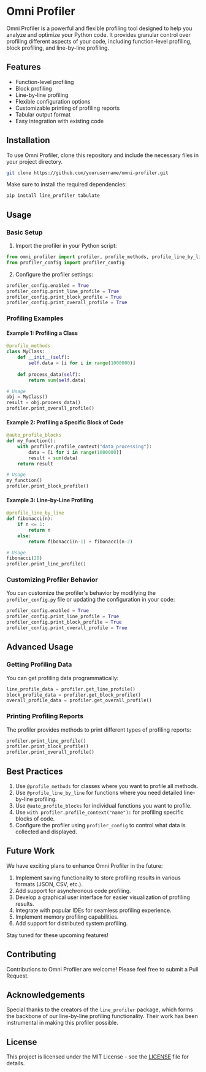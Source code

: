# Omni Profiler

Omni Profiler is a powerful and flexible profiling tool designed to help you analyze and optimize your Python code. It provides granular control over profiling different aspects of your code, including function-level profiling, block profiling, and line-by-line profiling.

## Features

- Function-level profiling
- Block profiling
- Line-by-line profiling
- Flexible configuration options
- Customizable printing of profiling reports
- Tabular output format
- Easy integration with existing code

## Installation

To use Omni Profiler, clone this repository and include the necessary files in your project directory.

```bash
git clone https://github.com/yourusername/omni-profiler.git
```

Make sure to install the required dependencies:

```bash
pip install line_profiler tabulate
```

## Usage

### Basic Setup

1. Import the profiler in your Python script:

```python
from omni_profiler import profiler, profile_methods, profile_line_by_line, auto_profile_blocks
from profiler_config import profiler_config
```

2. Configure the profiler settings:

```python
profiler_config.enabled = True
profiler_config.print_line_profile = True
profiler_config.print_block_profile = True
profiler_config.print_overall_profile = True
```

### Profiling Examples

#### Example 1: Profiling a Class

```python
@profile_methods
class MyClass:
    def __init__(self):
        self.data = [i for i in range(1000000)]
    
    def process_data(self):
        return sum(self.data)

# Usage
obj = MyClass()
result = obj.process_data()
profiler.print_overall_profile()
```

#### Example 2: Profiling a Specific Block of Code

```python
@auto_profile_blocks
def my_function():
    with profiler.profile_context("data_processing"):
        data = [i for i in range(1000000)]
        result = sum(data)
    return result

# Usage
my_function()
profiler.print_block_profile()
```

#### Example 3: Line-by-Line Profiling

```python
@profile_line_by_line
def fibonacci(n):
    if n <= 1:
        return n
    else:
        return fibonacci(n-1) + fibonacci(n-2)

# Usage
fibonacci(20)
profiler.print_line_profile()
```

### Customizing Profiler Behavior

You can customize the profiler's behavior by modifying the `profiler_config.py` file or updating the configuration in your code:

```python
profiler_config.enabled = True
profiler_config.print_line_profile = True
profiler_config.print_block_profile = True
profiler_config.print_overall_profile = True
```

## Advanced Usage

### Getting Profiling Data

You can get profiling data programmatically:

```python
line_profile_data = profiler.get_line_profile()
block_profile_data = profiler.get_block_profile()
overall_profile_data = profiler.get_overall_profile()
```

### Printing Profiling Reports

The profiler provides methods to print different types of profiling reports:

```python
profiler.print_line_profile()
profiler.print_block_profile()
profiler.print_overall_profile()
```

## Best Practices

1. Use `@profile_methods` for classes where you want to profile all methods.
2. Use `@profile_line_by_line` for functions where you need detailed line-by-line profiling.
3. Use `@auto_profile_blocks` for individual functions you want to profile.
4. Use `with profiler.profile_context("name"):` for profiling specific blocks of code.
5. Configure the profiler using `profiler_config` to control what data is collected and displayed.

## Future Work

We have exciting plans to enhance Omni Profiler in the future:

1. Implement saving functionality to store profiling results in various formats (JSON, CSV, etc.).
2. Add support for asynchronous code profiling.
3. Develop a graphical user interface for easier visualization of profiling results.
4. Integrate with popular IDEs for seamless profiling experience.
5. Implement memory profiling capabilities.
6. Add support for distributed system profiling.

Stay tuned for these upcoming features!

## Contributing

Contributions to Omni Profiler are welcome! Please feel free to submit a Pull Request.

## Acknowledgements

Special thanks to the creators of the `line_profiler` package, which forms the backbone of our line-by-line profiling functionality. Their work has been instrumental in making this profiler possible.

## License

This project is licensed under the MIT License - see the [LICENSE](LICENSE) file for details.
